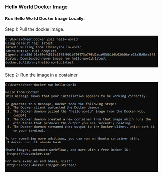### [Hello World Docker Image](https://hub.docker.com/_/hello-world) 
#### Run Hello World Docker Image Locally.


Step 1: Pull the docker image.

![docker pull](https://github.com/dheerajrp/Docker-Studies/blob/master/assignment_two/images/docker%20pull.PNG?raw=true)

Step 2: Run the image in a container

![Run the docker](https://github.com/dheerajrp/Docker-Studies/blob/master/assignment_two/images/docker%20run.PNG?raw=true)